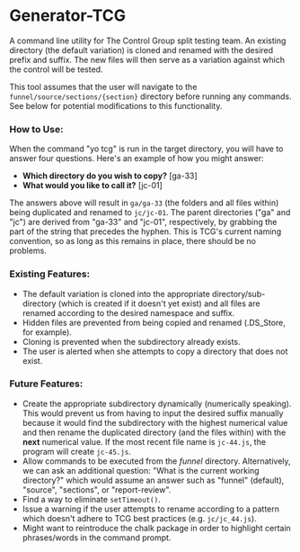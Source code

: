 # Generator-TCG

A command line utility for The Control Group split testing team. An existing directory (the default variation) is cloned and renamed with the desired prefix and suffix. The new files will then serve as a variation against which the control will be tested.

This tool assumes that the user will navigate to the `funnel/source/sections/{section}` directory before running any commands. See below for potential modifications to this functionality.

### How to Use:

When the command "yo tcg" is run in the target directory, you will have to answer four questions. Here's an example of how you might answer:

* **Which directory do you wish to copy?** [ga-33]
* **What would you like to call it?** [jc-01]

The answers above will result in `ga/ga-33` (the folders and all files within) being duplicated and renamed to `jc/jc-01`. The parent directories ("ga" and "jc") are derived from "ga-33" and "jc-01", respectively, by grabbing the part of the string that precedes the hyphen. This is TCG's current naming convention, so as long as this remains in place, there should be no problems.

### Existing Features:

* The default variation is cloned into the appropriate directory/sub-directory (which is created if it doesn't yet exist) and all files are renamed according to the desired namespace and suffix.
* Hidden files are prevented from being copied and renamed (.DS_Store, for example).
* Cloning is prevented when the subdirectory already exists.
* The user is alerted when she attempts to copy a directory that does not exist.

### Future Features:

* Create the appropriate subdirectory dynamically (numerically speaking). This would prevent us from having to input the desired suffix manually because it would find the subdirectory with the highest numerical value and then rename the duplicated directory (and the files within) with the **next** numerical value. If the most recent file name is `jc-44.js`, the program will create `jc-45.js`.
* Allow commands to be executed from the *funnel* directory. Alternatively, we can ask an additional question: "What is the current working directory?" which would assume an answer such as "funnel" (default), "source", "sections", or "report-review".
* Find a way to eliminate `setTimeout()`.
* Issue a warning if the user attempts to rename according to a pattern which doesn't adhere to TCG best practices (e.g. `jc/jc_44.js`).
* Might want to reintroduce the chalk package in order to highlight certain phrases/words in the command prompt.
